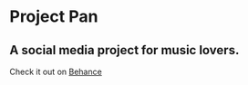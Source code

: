 # Project Pan

## A social media project for music lovers.

Check it out on <a href="https://www.behance.net/gallery/155703251/Social-Concert-App-UI-Project" target="_blank">Behance</a>
